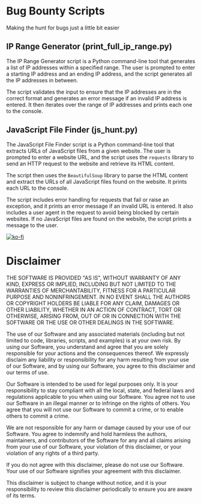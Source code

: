 # Bug Bounty Scripts
Making the hunt for bugs just a little bit easier


IP Range Generator (print_full_ip_range.py)
----------------------------
The IP Range Generator script is a Python command-line tool that generates a list of IP addresses within a specified range. The user is prompted to enter a starting IP address and an ending IP address, and the script generates all the IP addresses in between.

The script validates the input to ensure that the IP addresses are in the correct format and generates an error message if an invalid IP address is entered. It then iterates over the range of IP addresses and prints each one to the console.


JavaScript File Finder (js_hunt.py)
--------------------------------
The JavaScript File Finder script is a Python command-line tool that extracts URLs of JavaScript files from a given website. The user is prompted to enter a website URL, and the script uses the `requests` library to send an HTTP request to the website and retrieve its HTML content.

The script then uses the `BeautifulSoup` library to parse the HTML content and extract the URLs of all JavaScript files found on the website. It prints each URL to the console.

The script includes error handling for requests that fail or raise an exception, and it prints an error message if an invalid URL is entered. It also includes a user agent in the request to avoid being blocked by certain websites. If no JavaScript files are found on the website, the script prints a message to the user.

[![ko-fi](https://ko-fi.com/img/githubbutton_sm.svg)](https://ko-fi.com/S6S1MHNPY) 

# Disclaimer

THE SOFTWARE IS PROVIDED "AS IS", WITHOUT WARRANTY OF ANY KIND, EXPRESS OR IMPLIED, INCLUDING BUT NOT LIMITED TO THE WARRANTIES OF MERCHANTABILITY, FITNESS FOR A PARTICULAR PURPOSE AND NONINFRINGEMENT. IN NO EVENT SHALL THE AUTHORS OR COPYRIGHT HOLDERS BE LIABLE FOR ANY CLAIM, DAMAGES OR OTHER LIABILITY, WHETHER IN AN ACTION OF CONTRACT, TORT OR OTHERWISE, ARISING FROM, OUT OF OR IN CONNECTION WITH THE SOFTWARE OR THE USE OR OTHER DEALINGS IN THE SOFTWARE.

The use of our Software and any associated materials (including but not limited to code, libraries, scripts, and examples) is at your own risk. By using our Software, you understand and agree that you are solely responsible for your actions and the consequences thereof. We expressly disclaim any liability or responsibility for any harm resulting from your use of our Software, and by using our Software, you agree to this disclaimer and our terms of use.

Our Software is intended to be used for legal purposes only. It is your responsibility to stay compliant with all the local, state, and federal laws and regulations applicable to you when using our Software. You agree not to use our Software in an illegal manner or to infringe on the rights of others. You agree that you will not use our Software to commit a crime, or to enable others to commit a crime.

We are not responsible for any harm or damage caused by your use of our Software. You agree to indemnify and hold harmless the authors, maintainers, and contributors of the Software for any and all claims arising from your use of our Software, your violation of this disclaimer, or your violation of any rights of a third party.

If you do not agree with this disclaimer, please do not use our Software. Your use of our Software signifies your agreement with this disclaimer.

This disclaimer is subject to change without notice, and it is your responsibility to review this disclaimer periodically to ensure you are aware of its terms.
